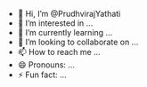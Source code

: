 - 👋 Hi, I’m @PrudhvirajYathati
- 👀 I’m interested in ...
- 🌱 I’m currently learning ...
- 💞️ I’m looking to collaborate on ...
- 📫 How to reach me ...
- 😄 Pronouns: ...
- ⚡ Fun fact: ...

<!---
PrudhvirajYathati/PrudhvirajYathati is a ✨ special ✨ repository because its `README.md` (this file) appears on your GitHub profile.
You can click the Preview link to take a look at your changes.
--->
